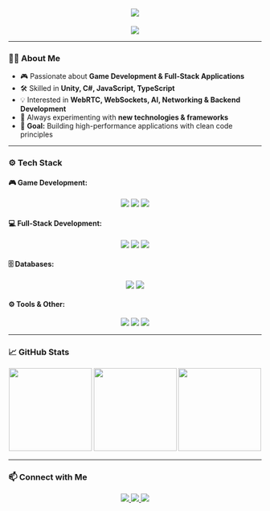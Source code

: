 <h1 align="center">
  <img src="https://readme-typing-svg.demolab.com?font=Fira+Code&pause=1000&color=F7D33D&center=true&vCenter=true&width=435&lines=Hello%2C+World!;I'm+Hasan+H%C3%BCseyin+Karakaya" />
</h1>

<p align="center">
  <img src="https://user-images.githubusercontent.com/74038190/225813708-98b745f2-7d22-48cf-9150-083f1b00d6c9.gif" />
</p>

---

### 👨‍💻 About Me
- 🎮 Passionate about **Game Development & Full-Stack Applications**  
- 🛠️ Skilled in **Unity, C#, JavaScript, TypeScript**  
- 💡 Interested in **WebRTC, WebSockets, AI, Networking & Backend Development**  
- 🚀 Always experimenting with **new technologies & frameworks**  
- 🎯 **Goal:** Building high-performance applications with clean code principles  

---

### ⚙️ Tech Stack
#### 🎮 Game Development:
<p align="center">
  <img src="https://img.shields.io/badge/Game%20Engine-Unity-000000?logo=unity&logoColor=white" />
  <img src="https://img.shields.io/badge/Language-C%23-239120?logo=csharp&logoColor=white" />
  <img src="https://img.shields.io/badge/Shader-HLSL-5C2D91?logo=visualstudiocode&logoColor=white" />
</p>

#### 💻 Full-Stack Development:
<p align="center">
  <img src="https://img.shields.io/badge/Frontend-React%20Native-61DAFB?logo=react&logoColor=white" />
  <img src="https://img.shields.io/badge/Backend-Node.js-43853D?logo=node.js&logoColor=white" />
  <img src="https://img.shields.io/badge/WebSockets-Socket.io-010101?logo=socket.io&logoColor=white" />
</p>

#### 🗄️ Databases:
<p align="center">
  <img src="https://img.shields.io/badge/Database-SQL-4479A1?logo=mysql&logoColor=white" />
  <img src="https://img.shields.io/badge/NoSQL-Firebase-FFCA28?logo=firebase&logoColor=black" />
</p>

#### ⚙️ Tools & Other:
<p align="center">
  <img src="https://img.shields.io/badge/IDE-Visual%20Studio-5C2D91?logo=visualstudio&logoColor=white" />
  <img src="https://img.shields.io/badge/Editor-VS%20Code-007ACC?logo=visualstudiocode&logoColor=white" />
  <img src="https://img.shields.io/badge/Version%20Control-Git-F05032?logo=git&logoColor=white" />
</p>

---

### 📈 GitHub Stats
<p align="center">
  <img src="https://github-readme-stats.vercel.app/api?username=Hasan-H-KARAKAYA&show_icons=true&theme=radical" height="165">
  <img src="https://github-readme-streak-stats.herokuapp.com/?user=Hasan-H-KARAKAYA&theme=whatsapp-dark2" height="165">
  <img src="https://github-readme-stats.vercel.app/api/top-langs/?username=Hasan-H-KARAKAYA&layout=compact&theme=radical" height="165">
</p>

---

### 📫 Connect with Me
<p align="center">
  <a href="https://github.com/Hasan-H-KARAKAYA">
    <img src="https://img.shields.io/badge/GitHub-Hasan%20H%20Karakaya-181717?logo=github&logoColor=white" />
  </a>
  <a href="mailto:hasankarakaya0341+github@gmail.com">
    <img src="https://img.shields.io/badge/Email-Contact%20Me-red?logo=gmail&logoColor=white" />
  </a>
  <a href="https://linkedin.com/in/hasanhkarakaya">
    <img src="https://img.shields.io/badge/LinkedIn-Hasan%20H%20Karakaya-0077B5?logo=linkedin&logoColor=white" />
  </a>
</p>
